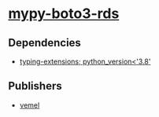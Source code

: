# [mypy-boto3-rds](https://pypi.org/project/mypy-boto3-rds)

## Dependencies
- [typing-extensions; python_version<'3.8'](packages/t/typing-extensions.md)



## Publishers
- [vemel](https://pypi.org/user/vemel)

